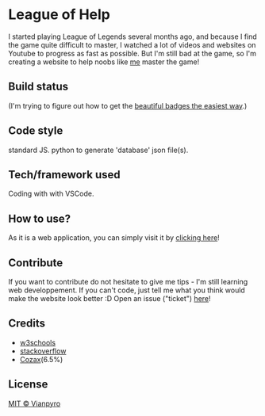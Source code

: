 # League of Help

I started playing League of Legends several months ago, and because I find the game quite difficult to master,
I watched a lot of videos and websites on Youtube to progress as fast as possible.
But I'm still bad at the game, so I'm creating a website to help noobs like [me](https://na.op.gg/summoner/userName=Vianpyro) master the game!

## Build status
(I'm trying to figure out how to get the [beautiful badges the easiest way](http://badges.github.io/badgerbadgerbadger/).)


## Code style
standard JS.
python to generate 'database' json file(s).

## Tech/framework used
Coding with with VSCode.

## How to use?
As it is a web application, you can simply visit it by [clicking here](https://vianpyro.github.io/League-of-Help/pages/champs.html)!

## Contribute
If you want to contribute do not hesitate to give me tips - I'm still learning web developpement.
If you can't code, just tell me what you think would make the website look better :D
Open an issue ("ticket") [here](https://github.com/Vianpyro/League-of-Help/issues/new)!

## Credits
- [w3schools](https://www.w3schools.com/)
- [stackoverflow](https://stackoverflow.com/)
- [Cozax](https://github.com/Cozax)(6.5%)

## License
[MIT © Vianpyro](https://github.com/Vianpyro/League-of-Help/blob/master/LICENSE)
